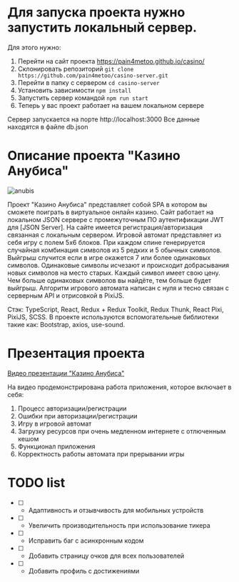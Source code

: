 # Для запуска проекта нужно запустить локальный сервер.

Для этого нужно:

1. Перейти на сайт проекта https://pain4metoo.github.io/casino/
2. Склонировать репозиторий `git clone https://github.com/pain4metoo/casino-server.git`
3. Перейти в папку с сервером `cd casino-server`
4. Установить зависимости `npm install`
5. Запустить сервер командой `npm run start`
6. Теперь у вас проект работает на вашем локальном сервере

Сервер запускается на порте http://localhost:3000
Все данные находятся в файле db.json

# Описание проекта "Казино Анубиса"

![anubis](https://i.ibb.co/8Mp2wFd/anubis-wallpaper-preview.jpg 'anubis')

Проект "Казино Анубиса" представляет собой SPA в котором вы сможете поиграть в виртуальное онлайн казино. Сайт работает на локальном JSON сервере с промежуточным ПО аутентификации JWT для [JSON Server].
На сайте имеется регистрация/авторизация связанная с локальным сервером. Игровой автомат представляет из себя игру с полем 5x6 блоков. При каждом спине генерируется случайная комбинация символов из 5 редких и 5 обычных символов. Выйгрыш случится если в игре окажется 7 или более одинаковых символов. Одинаковые символы исчезают и происходит добрасывания новых символов на место старых. Каждый символ имеет свою цену. Чем больше одинаковых символов вы найдёте, тем больше будет выйгрыш. Алгоритм игрового автомата написан с нуля и тесно связан с серверным API и отрисовкой в PixiJS.

Стэк: TypeScript, React, Redux + Redux Toolkit, Redux Thunk, React Pixi, PixiJS, SCSS.
В проекте используются вспомогательные библиотеки такие как: Bootstrap, axios, use-sound.

# Презентация проекта

[Видео презентации "Казино Анубиса"](https://youtu.be/z1vJjXQWHD8 'кликни меня')

На видео продемонстрирована работа приложения, которое включает в себя:

1. Процесс авторизации/регистрации
2. Ошибки при авторизации/регистрации
3. Игру в игровой автомат
4. Загрузку ресурсов при очень медленном интернете с отлюченным кешом
5. Функционал приложения
6. Корректность работы автомата при прерывании игры

# TODO list

- [ ] - Адаптивность и отзывчивость для мобильных устройств
- [ ] - Увеличить производительность при использование тикера
- [ ] - Исправить баг с асинхронным кодом
- [ ] - Добавить страницу очков для всех пользователей
- [ ] - Добавить профиль с достижениями
